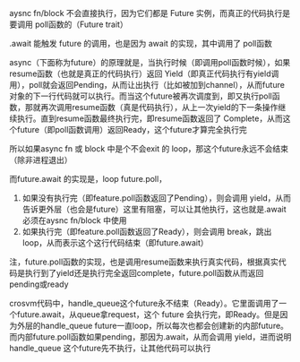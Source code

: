 aysnc fn/block 不会直接执行，因为它们都是 Future 实例，而真正的代码执行是要调用 poll函数的（Future trait）

.await 能触发 future 的调用，也是因为 await 的实现，其中调用了 poll函数

async（下面称为future）的原理就是，当执行时候（即调用poll函数时候），如果resume函数（也就是真正的代码执行）返回 Yield（即真正代码执行有yield调用），poll就会返回Pending，从而让出执行（比如被加到channel），从而future对象的下一行代码就可以执行。而当这个future被再次调度到，即又执行poll函数，那就再次调用resume函数（真是代码执行），从上一次yield的下一条操作继续执行。直到resume函数最终执行完，即resume函数返回了 Complete，从而这个future（即poll函数调用）返回Ready，这个future才算完全执行完

所以如果async fn 或 block 中是个不会exit 的 loop，那这个future永远不会结束（除非进程退出）

而future.await 的实现是，loop future.poll，
1. 如果没有执行完（即feature.poll函数返回了Pending），则会调用 yield，从而告诉更外层（也会是future）这里有阻塞，可以让其他执行，这也就是.await必须在aysnc fn/block 中使用
2. 如果执行完（即feature.poll函数返回了Ready），则会调用 break，跳出loop，从而表示这个这行代码结束（即future.await）

注，future.poll函数的实现，也是调用resume函数来执行真实代码，根据真实代码是执行到了yield还是执行完全返回complete，future.poll函数从而返回pending或ready

crosvm代码中，handle_queue这个future永不结束（Ready）。它里面调用了一个future.await，从queue拿request，这个 future 会执行完，即Ready。但是因为外层的handle_queue future一直loop，所以每次也都会创建新的内部future。而内部future.poll函数如果pending，那因为.await，从而会调用 yield，进而说明handle_queue 这个future先不执行，让其他代码可以执行